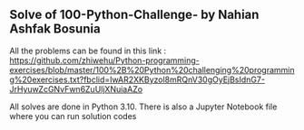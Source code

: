## Solve of 100-Python-Challenge- by Nahian Ashfak Bosunia

All the problems can be found in this link :
https://github.com/zhiwehu/Python-programming-exercises/blob/master/100%2B%20Python%20challenging%20programming%20exercises.txt?fbclid=IwAR2XKByzol8mRQnV30gOyEjBsIdnG7-JrHyuwZcGNvFwn6ZuUljXNuiaAZo

All solves are done in Python 3.10. 
There is also a Jupyter Notebook file where you can run solution codes
